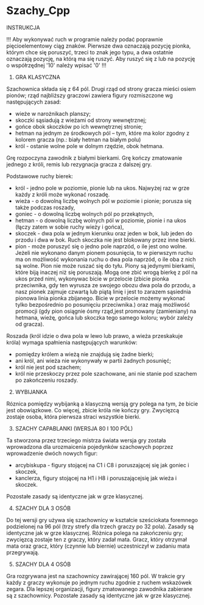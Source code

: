 # Szachy_Cpp

INSTRUKCJA

!!! Aby wykonywać ruch w programie należy podać poprawnie pięcioelementowy ciąg znaków. Pierwsze dwa oznaczają pozycję pionka, którym chce się poruszyć, trzeci to znak jego typu, a dwa ostatnie oznaczają pozycję, na którą ma się ruszyć. Aby ruszyć się z lub na pozycję o współrzędnej '10' należy wpisać '0' !!!

1. GRA KLASYCZNA

Szachownica składa się z 64 pól. Drugi rząd od strony gracza mieści osiem pionów; rząd najbliższy graczowi zawiera figury rozmiszczone wg następujących zasad:
- wieże w narożnikach planszy;
- skoczki sąsiadują z wieżami od strony wewnętrznej;
- gońce obok skoczków po ich wewnętrznej stronie;
- hetman na jednym ze środkowych pól – tym, które ma kolor zgodny z kolorem gracza (np.: biały hetman na białym polu)
- król - ostanie wolne pole w dolnym rzędzie, obok hetmana.

Grę rozpoczyna zawodnik z białymi bierkami. Grę kończy zmatowanie jednego z króli, remis lub rezygnacja gracza z dalszej gry. 

Podstawowe ruchy bierek:
- król - jedno pole w poziomie, pionie lub na ukos. Najwyżej raz w grze każdy z króli może wykonać roszadę.
- wieża - o dowolną liczbę wolnych pól w poziomie i pionie; porusza się także podczas roszady,
- goniec - o dowolną liczbę wolnych pól po przekątnych,
- hetman - o dowolną liczbę wolnych pól w poziomie, pionie i na ukos (łączy zatem w sobie ruchy wieży i gońca),
- skoczek - dwa pola w jednym kierunku oraz jeden w bok, lub jeden do przodu i dwa w bok. Ruch skoczka nie jest blokowany przez inne bierki.
- pion - może poruszyć się o jedno pole naprzód, o ile jest ono wolne. Jeżeli nie wykonano danym pionem posunięcia, to w pierwszym ruchu ma on możliwość wykonania ruchu o dwa pola naprzód, o ile oba z nich są wolne. Pion nie może ruszać się do tyłu.
Piony są jedynymi bierkami, które biją inaczej niż się poruszają. Mogą one zbić wrogą bierkę z pól na ukos przed nimi, wykonywac bicie w przelocie (zbicie pionka przeciwnika, gdy ten wyrusza ze swojego obozu dwa pola do przodu, a nasz pionek zajmuje czwartą lub piątą linię i jest to zarazem sąsiednia pionowa linia pionka zbijanego. Bicie w przelocie możemy wykonać tylko bezpośrednio po posunięciu przeciwnika.) oraz mają możliwość promocji (gdy pion osiągnie ósmy rząd,jest promowany (zamieniany) na hetmana, wieżę, gońca lub skoczka tego samego koloru; wybór zależy od gracza).

Roszada (król idzie o dwa pola w lewo lub prawo, a wieża przeskakuje króla) wymaga spałnienia następujących warunków:
- pomiędzy królem a wieżą nie znajdują się żadne bierki;
- ani król, ani wieża nie wykonywały w partii żadnych posunięć;
- król nie jest pod szachem;
- król nie przeskoczy przez pole szachowane, ani nie stanie pod szachem po zakończeniu roszady.

2. WYBIJANKA 

Róznica pomiędzy wybijanką a klasyczną wersją gry polega na tym, że bicie jest obowiązkowe. Co więcej, zbicie króla nie kończy gry. Zwycięzcą zostaje osoba, która pierwsza straci wszystkie bierki. 

3. SZACHY CAPABLANKI (WERSJA 80 I 100 PÓL)

Ta stworzona przez trzeciego mistrza świata wersja gry została wprowadzona dla urozmaicenia pojedynków szachowych poprzez wprowadzenie dwóch nowych figur:
- arcybiskupa - figury stojącej na C1 i C8 i poruszającej się jak goniec i skoczek,
- kanclerza, figury stojącej na H1 i H8 i poruszającejsię jak wieża i skoczek.

Pozostałe zasady są identyczne jak w grze klasycznej.

4. SZACHY DLA 3 OSÓB

Do tej wersji gry używa się szachownicy w kształcie sześciokata foremnego podzielonej na 96 pól (trzy strefy dla trzech graczy po 32 pola). Zasady są identyczne jak w grze klasycznej. Różnica polega na zakończeniu gry; zwycięzcą zostaje ten z graczy, który zadał mata. Gracz, który otrzymał mata oraz gracz, który (czynnie lub biernie) uczestniczył w zadaniu mata przegrywają. 

5. SZACHY DLA 4 OSÓB

Gra rozgrywana jest na szachownicy zawirającej 160 pól. W trakcie gry każdy z graczy wykonuje po jednym ruchu zgodnie z ruchem wskazówek zegara. Dla lepszej organizacji, figury zmatowanego zawodnika zabierane są z szachownicy. Pozostałe zasady są identyczne jak w grze klasycznej.

